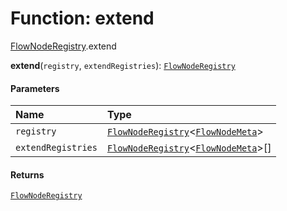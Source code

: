 # Function: extend

[FlowNodeRegistry](/en/auto-docs/fixed-layout-editor/modules/FlowNodeRegistry.md).extend

**extend**(`registry`, `extendRegistries`): [`FlowNodeRegistry`](/en/auto-docs/fixed-layout-editor/interfaces/FlowNodeRegistry-1.md)

#### Parameters

| Name | Type |
| :------ | :------ |
| `registry` | [`FlowNodeRegistry`](/en/auto-docs/fixed-layout-editor/interfaces/FlowNodeRegistry-1.md)<[`FlowNodeMeta`](/en/auto-docs/fixed-layout-editor/interfaces/FlowNodeMeta.md)> |
| `extendRegistries` | [`FlowNodeRegistry`](/en/auto-docs/fixed-layout-editor/interfaces/FlowNodeRegistry-1.md)<[`FlowNodeMeta`](/en/auto-docs/fixed-layout-editor/interfaces/FlowNodeMeta.md)>\[] |

#### Returns

[`FlowNodeRegistry`](/en/auto-docs/fixed-layout-editor/interfaces/FlowNodeRegistry-1.md)
